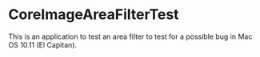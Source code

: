 # CoreImageAreaFilterTest
This is an application to test an area filter to test for a possible bug in Mac OS 10.11 (El Capitan).

